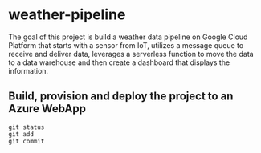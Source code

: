 # weather-pipeline

The goal of this project is build a weather data pipeline on Google Cloud Platform that starts with a sensor from IoT, utilizes a message queue to receive and deliver data, leverages a serverless function to move the data to a data warehouse and then create a dashboard that displays the information. 


## Build, provision and deploy the project to an Azure WebApp

```
git status
git add
git commit
```
